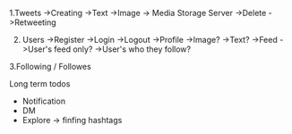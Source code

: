 1.Tweets
    ->Creating
        ->Text
        ->Image -> Media Storage Server
    ->Delete
    ->Retweeting

2. Users
    ->Register
    ->Login
    ->Logout
    ->Profile
        ->Image?
        ->Text?
    ->Feed
        ->User's feed only?
        ->User's who they follow?

3.Following / Followes


Long term todos
- Notification
- DM
- Explore -> finfing hashtags